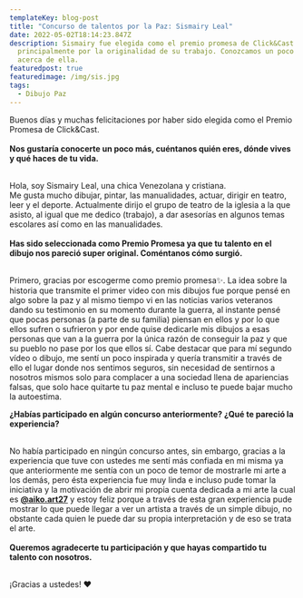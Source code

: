 ```yaml
---
templateKey: blog-post
title: "Concurso de talentos por la Paz: Sismairy Leal"
date: 2022-05-02T18:14:23.847Z
description: Sismairy fue elegida como el premio promesa de Click&Cast
  principalmente por la originalidad de su trabajo. Conozcamos un poco más
  acerca de ella.
featuredpost: true
featuredimage: /img/sis.jpg
tags:
  - Dibujo Paz
---
```

Buenos días y muchas felicitaciones por haber sido elegida como el Premio Promesa de Click&Cast.\
\
**Nos gustaría conocerte un poco más, cuéntanos quién eres, dónde vives y qué haces de tu vida.**

\
Hola, soy Sismairy Leal, una chica Venezolana y cristiana.\
Me gusta mucho dibujar, pintar, las manualidades, actuar, dirigir en teatro, leer y el deporte. Actualmente dirijo el grupo de teatro de la iglesia a la que asisto, al igual que me dedico (trabajo), a dar asesorías en algunos temas escolares así como en las manualidades.\
\
**Has sido seleccionada como Premio Promesa ya que tu talento en el dibujo nos pareció super original. Coméntanos cómo surgió.**

\
Primero, gracias por escogerme como premio promesa✨. La idea sobre la historia que transmite el primer video con mis dibujos fue porque pensé en algo sobre la paz y al mismo tiempo vi en las noticias varios veteranos dando su testimonio en su momento durante la guerra, al instante pensé que pocas personas (a parte de su familia) piensan en ellos y por lo que ellos sufren o sufrieron y por ende quise dedicarle mis dibujos a esas personas que van a la guerra por la única razón de conseguir la paz y que su pueblo no pase por los que ellos sí. Cabe destacar que para mí segundo vídeo o dibujo, me sentí un poco inspirada y quería transmitir a través de ello el lugar donde nos sentimos seguros, sin necesidad de sentirnos a nosotros mismos solo para complacer a una sociedad llena de apariencias falsas, que solo hace quitarte tu paz mental e incluso te puede bajar mucho la autoestima.



**¿Habías participado en algún concurso anteriormente? ¿Qué te pareció la experiencia?**

\
No había participado en ningún concurso antes, sin embargo, gracias a la experiencia que tuve con ustedes me sentí más confiada en mi misma ya que anteriormente me sentía con un poco de temor de mostrarle mi arte a los demás, pero ésta experiencia fue muy linda e incluso pude tomar la iniciativa y la motivación de abrir mi propia cuenta dedicada a mi arte la cual es **[@aiko.art27](https://www.instagram.com/aiko.art27/)** y estoy feliz porque a través de esta gran experiencia pude mostrar lo que puede llegar a ver un artista a través de un simple dibujo, no obstante cada quien le puede dar su propia interpretación y de eso se trata el arte.\
\
**Queremos agradecerte tu participación y que hayas compartido tu talento con nosotros.**

\
¡Gracias a ustedes! ❤️